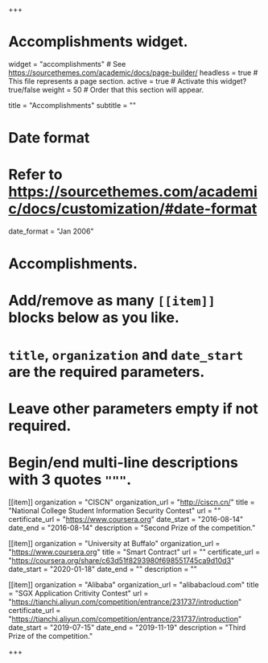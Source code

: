 +++
# Accomplishments widget.
widget = "accomplishments"  # See https://sourcethemes.com/academic/docs/page-builder/
headless = true  # This file represents a page section.
active = true  # Activate this widget? true/false
weight = 50  # Order that this section will appear.

title = "Accomplish&shy;ments"
subtitle = ""

# Date format
#   Refer to https://sourcethemes.com/academic/docs/customization/#date-format
date_format = "Jan 2006"

# Accomplishments.
#   Add/remove as many `[[item]]` blocks below as you like.
#   `title`, `organization` and `date_start` are the required parameters.
#   Leave other parameters empty if not required.
#   Begin/end multi-line descriptions with 3 quotes `"""`.

[[item]]
  organization = "CISCN"
  organization_url = "http://ciscn.cn/"
  title = "National College Student Information Security Contest"
  url = ""
  certificate_url = "https://www.coursera.org"
  date_start = "2016-08-14"
  date_end = "2016-08-14"
  description = "Second Prize of the competition."

[[item]]
  organization = "University at Buffalo"
  organization_url = "https://www.coursera.org"
  title = "Smart Contract"
  url = ""
  certificate_url = "https://coursera.org/share/c63d51f8293980f698551745ca9d10d3"
  date_start = "2020-01-18"
  date_end = ""
  description = ""


[[item]]
  organization = "Alibaba"
  organization_url = "alibabacloud.com"
  title = "SGX Application Critivity Contest"
  url = "https://tianchi.aliyun.com/competition/entrance/231737/introduction"
  certificate_url = "https://tianchi.aliyun.com/competition/entrance/231737/introduction"
  date_start = "2019-07-15"
  date_end = "2019-11-19"
  description = "Third Prize of the competition."

+++
